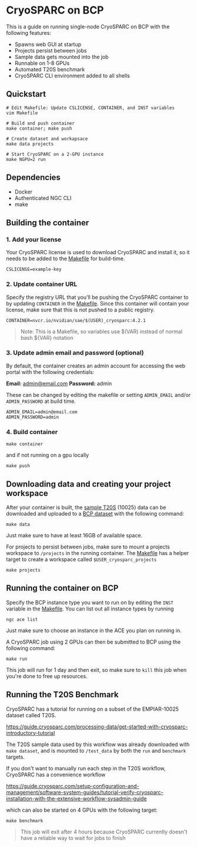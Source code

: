 # CryoSPARC on BCP

This is a guide on running single-node CryoSPARC on BCP with the following features:

- Spawns web GUI at startup
- Projects persist between jobs
- Sample data gets mounted into the job
- Runnable on 1-8 GPUs
- Automated T20S benchmark
- CryoSPARC CLI environment added to all shells

## Quickstart

```
# Edit Makefile: Update CSLICENSE, CONTAINER, and INST variables
vim Makefile

# Build and push container
make container; make push

# Create dataset and workapsace
make data projects

# Start CryoSPARC on a 2-GPU instance
make NGPU=2 run
```

## Dependencies

- Docker
- Authenticated NGC CLI
- make

## Building the container

### 1. Add your license

Your CryoSPARC license is used to download CryoSPARC and install it, so it needs to be added to the [Makefile](/Makefile) for build-time.

```
CSLICENSE=example-key
```

### 2. Update container URL

Specify the registry URL that you'll be pushing the CryoSPARC container to by updating `CONTAINER` in the [Makefile](/Makefile).
Since this container will contain your license, make sure that this is not pushed to a public registry.

```
CONTAINER=nvcr.io/nvidian/sae/$(USER)_cryosparc:4.2.1
```

> Note: This is a Makefile, so variables use $(VAR) instead of normal bash ${VAR} notation

### 3. Update admin email and password (optional)

By default, the container creates an admin account for accessing the web portal with the following credentials:

**Email:** admin@email.com
**Password:** admin

These can be changed by editing the makefile or setting `ADMIN_EMAIL` and/or `ADMIN_PASSWORD` at build time.

```
ADMIN_EMAIL=admin@email.com
ADMIN_PASSWORD=admin
```

### 4. Build container

```
make container
```

and if not running on a gpu locally

```
make push
```

## Downloading data and creating your project workspace

After your container is built, the [sample T20S](https://guide.cryosparc.com/processing-data/get-started-with-cryosparc-introductory-tutorial#step-3-download-the-tutorial-dataset) (10025) data can be downloaded and uploaded to a [BCP dataset](https://docs.ngc.nvidia.com/cli/cmd_dataset.html#upload) with the following command:

```
make data
```

Just make sure to have at least 16GB of available space.

For projects to persist between jobs, make sure to mount a projects workspace to `/projects` in the running container.
The [Makefile](/Makefile) has a helper target to create a workspace called `$USER_cryosparc_projects`

```
make projects
```

## Running the container on BCP

Specify the BCP instance type you want to run on by editing the `INST` variable in the [Makefile](/Makefile).
You can list out all instance types by running

```
ngc ace list
```

Just make sure to choose an instance in the ACE you plan on running in.

A CryoSPARC job using 2 GPUs can then be submitted to BCP using the following command:

```
make run
```

This job will run for 1 day and then exit, so make sure to `kill` this job when you're done to free up resources.

## Running the T20S Benchmark

CryoSPARC has a tutorial for running on a subset of the EMPIAR-10025 dataset called T20S.

https://guide.cryosparc.com/processing-data/get-started-with-cryosparc-introductory-tutorial

The T20S sample data used by this workflow was already downloaded with `make dataset`, and is mounted to `/test_data` by both the `run` and `benchmark` targets.

If you don't want to manually run each step in the T20S workflow, CryoSPARC has a convenience workflow

https://guide.cryosparc.com/setup-configuration-and-management/software-system-guides/tutorial-verify-cryosparc-installation-with-the-extensive-workflow-sysadmin-guide

which can also be started on 4 GPUs with the following target:

```
make benchmark
```

> This job will exit after 4 hours because CryoSPARC currently doesn't have a reliable way to wait for jobs to finish
